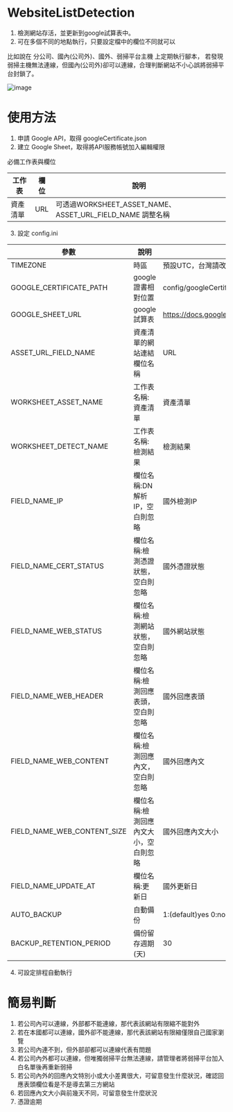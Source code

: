# WebsiteListDetection
1. 檢測網站存活，並更新到google試算表中。
2. 可在多個不同的地點執行，只要設定檔中的欄位不同就可以

比如說在 分公司、國內(公司外)、國外、弱掃平台主機 上定期執行腳本，
若發現弱掃主機無法連線，但國內(公司外)卻可以連線，合理判斷網站不小心誤將弱掃平台封鎖了。

![image](https://github.com/user-attachments/assets/0f0cc113-ebd5-4937-91ee-eedc138efe7f)


# 使用方法

1. 申請 Google API，取得 googleCertificate.json
2. 建立 Google Sheet，取得將API服務帳號加入編輯權限

必備工作表與欄位

|工作表|欄位|說明|
|---|---|---|
|資產清單|URL|可透過WORKSHEET_ASSET_NAME、ASSET_URL_FIELD_NAME 調整名稱|

 
3. 設定 config.ini

|參數|說明|範例|
|---|---|---|
|TIMEZONE|時區|預設UTC，台灣請改 Asia/Taipei|
|GOOGLE_CERTIFICATE_PATH|google證書相對位置|config/googleCertificate.json|
|GOOGLE_SHEET_URL|google試算表|https://docs.google.com/spreadsheets/d/1OZkYt.....Db1yQs/edit|
|ASSET_URL_FIELD_NAME|資產清單的網站連結欄位名稱|URL|
|WORKSHEET_ASSET_NAME|工作表名稱: 資產清單|資產清單|
|WORKSHEET_DETECT_NAME|工作表名稱: 檢測結果|檢測結果|
|FIELD_NAME_IP|欄位名稱:DN解析IP，空白則忽略|國外檢測IP|
|FIELD_NAME_CERT_STATUS|欄位名稱:檢測憑證狀態，空白則忽略|國外憑證狀態|
|FIELD_NAME_WEB_STATUS|欄位名稱:檢測網站狀態，空白則忽略|國外網站狀態|
|FIELD_NAME_WEB_HEADER|欄位名稱:檢測回應表頭，空白則忽略|國外回應表頭|
|FIELD_NAME_WEB_CONTENT|欄位名稱:檢測回應內文，空白則忽略|國外回應內文|
|FIELD_NAME_WEB_CONTENT_SIZE|欄位名稱:檢測回應內文大小，空白則忽略|國外回應內文大小|
|FIELD_NAME_UPDATE_AT|欄位名稱:更新日|國外更新日|
|AUTO_BACKUP|自動備份 |1:(default)yes 0:no|
|BACKUP_RETENTION_PERIOD|備份留存週期(天)|30|

4. 可設定排程自動執行

# 簡易判斷

1. 若公司內可以連線，外部都不能連線，那代表該網站有限縮不能對外
2. 若在本國都可以連線，國外卻不能連線，那代表該網站有限縮僅限自己國家瀏覽
3. 若公司內連不到，但外部卻都可以連線代表有問題
4. 若公司內外都可以連線，但唯獨弱掃平台無法連線，請管理者將弱掃平台加入白名單後再重新弱掃
5. 若公司內外的回應內文特別小或大小差異很大，可留意發生什麼狀況，確認回應表頭欄位看是不是導去第三方網站
6. 若回應內文大小與前幾天不同，可留意發生什麼狀況
7. 憑證逾期
